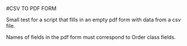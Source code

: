 #CSV TO PDF FORM

Small test for a script that fills in an empty pdf form with data from a 
csv file.

Names of fields in the pdf form must correspond to Order class fields.